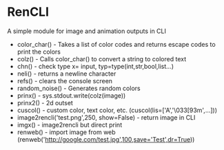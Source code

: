 # RenCLI
A simple module for image and animation outputs in CLI
+ color_char() - Takes a list of color codes and returns escape codes to print the colors
+ colz() - Calls color_char() to convert a string to colored text
+ chn() - check type x= input, typ=type(int,str,bool,list...)
+ neli() - returns a newline character
+ refs() - clears the console screen
+ random_noise() - Generates random colors
+ prinx() - sys.stdout.write(colz(image))
+ prinx2() - 2d outset
+ cuscol() - custom color, text color, etc.
  (cuscol(lis=['A','\033[93m',...]))
+ image2rencli('test.png',250, show=False) - return image in CLI
+ imgx() - image2rencli but direct print
+ renweb() - import image from web (renweb('http://google.com/test.jpg',100,save='Test',dr=True))
